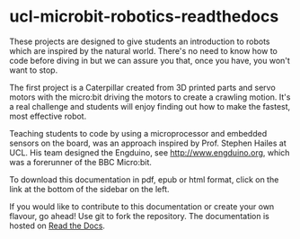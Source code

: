 # ucl-microbit-robotics-readthedocs
These projects are designed to give students an introduction to robots which are inspired by the natural world. There's no need to know how to code before diving in but we can assure you that, once you have, you won't want to stop.  

The first project is a Caterpillar created from 3D printed parts and servo motors with the micro:bit driving the motors to create a crawling motion. It's a real challenge and students will enjoy finding out how to make the fastest, most effective robot.  

Teaching students to code by using a microprocessor and embedded sensors on the board, was an approach inspired by Prof. Stephen Hailes at UCL. His team designed the Engduino, see http://www.engduino.org, which was a forerunner of the BBC Micro:bit. 

To download this documentation in pdf, epub or html format, click on the link at the bottom of the sidebar on the left.

If you would like to contribute to this documentation or create your own flavour, go ahead! Use git to fork the repository. The documentation is hosted on <a href="readthedocs.org">Read the Docs</a>. 
